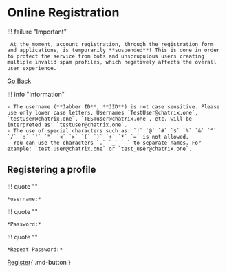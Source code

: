 # Online Registration

!!! failure "Important"

     At the moment, account registration, through the registration form and applications, is temporarily **suspended**! This is done in order to protect the service from bots and unscrupulous users creating multiple invalid spam profiles, which negatively affects the overall user experience.

<a href="javascript:history.go(-1)">Go Back</a>

!!! info "Information"

    - The username (**Jabber ID**, **JID**) is not case sensitive. Please use only lower case letters. Usernames `TestUser@chatrix.one`, `testUser@chatrix.one`, `TESTuser@chatrix.one`, etc. will be interpreted as: `testuser@chatrix.one`.
    - The use of special characters such as: `!` `@` `#` `$` `%` `&` `^` `/` `:` `'` `"` `<` `>` `(` `)` `+` `*` `=` is not allowed.
    - You can use the characters `.` `_` `-` to separate names. For example: `test.user@chatrix.one` or `test_user@chatrix.one`.

## Registering a profile

!!! quote ""

    *username:*

!!! quote ""

    *Password:*

!!! quote ""

    *Repeat Password:*

[Register](https://docs.chatrix.one/en/registration/#ways-to-register-an-account){ .md-button }

